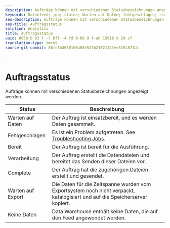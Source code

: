 ```yaml
---
description: Aufträge können mit verschiedenen Statusbezeichnungen angezeigt werden.
keywords: Datenfeed; job; status; Warten auf Daten; fehlgeschlagen; ready; Verarbeitung; complete; keine Daten
seo-description: Aufträge können mit verschiedenen Statusbezeichnungen angezeigt werden.
seo-title: Auftragsstatus
solution: Analytics
title: Auftragsstatus
uuid: 0058 b 83 f -7 bff -4 fd 0-bb 9 f-ab 15616 d 29 cf
translation-type: tm+mt
source-git-commit: 86fe1b3650100a05e52fb2102134fee515c871b1

---
```



# Auftragsstatus

Aufträge können mit verschiedenen Statusbezeichnungen angezeigt werden.

| Status | Beschreibung |
|---|---|
| Warten auf Daten | Der Auftrag ist einsatzbereit, und es werden Daten gesammelt. |
| Fehlgeschlagen | Es ist ein Problem aufgetreten. See [Troubleshooting Jobs](../../../export/analytics-data-feed/jobs-troubleshooting.md#concept_F3B0CDCCCD8047EEA3CFE9717D860320). |
| Bereit | Der Auftrag ist bereit für die Ausführung. |
| Verarbeitung | Der Auftrag erstellt die Datendateien und bereitet das Senden dieser Dateien vor. |
| Complete | Der Auftrag hat die zugehörigen Dateien erstellt und gesendet. |
| Warten auf Export | Die Daten für die Zeitspanne wurden vom Exportsystem noch nicht verpackt, katalogisiert und auf die Speicherserver kopiert. |
| Keine Daten | Data Warehouse enthält keine Daten, die auf den Feed angewendet werden. |

